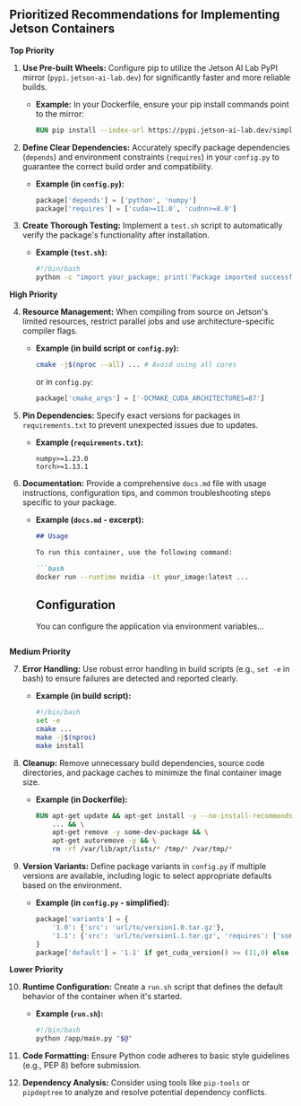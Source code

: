 ## Prioritized Recommendations for Implementing Jetson Containers

**Top Priority**

1.  **Use Pre-built Wheels:** Configure pip to utilize the Jetson AI Lab PyPI mirror (`pypi.jetson-ai-lab.dev`) for significantly faster and more reliable builds.
    * **Example:** In your Dockerfile, ensure your pip install commands point to the mirror:
        ```dockerfile
        RUN pip install --index-url https://pypi.jetson-ai-lab.dev/simple/ some_package
        ```

2.  **Define Clear Dependencies:** Accurately specify package dependencies (`depends`) and environment constraints (`requires`) in your `config.py` to guarantee the correct build order and compatibility.
    * **Example (in `config.py`):**
        ```python
        package['depends'] = ['python', 'numpy']
        package['requires'] = ['cuda>=11.0', 'cudnn>=8.0']
        ```

3.  **Create Thorough Testing:** Implement a `test.sh` script to automatically verify the package's functionality after installation.
    * **Example (`test.sh`):**
        ```bash
        #!/bin/bash
        python -c "import your_package; print('Package imported successfully')"
        ```

**High Priority**

4.  **Resource Management:** When compiling from source on Jetson's limited resources, restrict parallel jobs and use architecture-specific compiler flags.
    * **Example (in build script or `config.py`):**
        ```bash
        cmake -j$(nproc --all) ... # Avoid using all cores
        ```
        or in `config.py`:
        ```python
        package['cmake_args'] = ['-DCMAKE_CUDA_ARCHITECTURES=87']
        ```

5.  **Pin Dependencies:** Specify exact versions for packages in `requirements.txt` to prevent unexpected issues due to updates.
    * **Example (`requirements.txt`):**
        ```
        numpy>=1.23.0
        torch>=1.13.1
        ```

6.  **Documentation:** Provide a comprehensive `docs.md` file with usage instructions, configuration tips, and common troubleshooting steps specific to your package.
    * **Example (`docs.md` - excerpt):**
        ```markdown
        ## Usage

        To run this container, use the following command:

        ```bash
        docker run --runtime nvidia -it your_image:latest ...
        ```

        ## Configuration

        You can configure the application via environment variables...
        ```

**Medium Priority**

7.  **Error Handling:** Use robust error handling in build scripts (e.g., `set -e` in bash) to ensure failures are detected and reported clearly.
    * **Example (in build script):**
        ```bash
        #!/bin/bash
        set -e
        cmake ...
        make -j$(nproc)
        make install
        ```

8.  **Cleanup:** Remove unnecessary build dependencies, source code directories, and package caches to minimize the final container image size.
    * **Example (in Dockerfile):**
        ```dockerfile
        RUN apt-get update && apt-get install -y --no-install-recommends some-dev-package && \
            ... && \
            apt-get remove -y some-dev-package && \
            apt-get autoremove -y && \
            rm -rf /var/lib/apt/lists/* /tmp/* /var/tmp/*
        ```

9.  **Version Variants:** Define package variants in `config.py` if multiple versions are available, including logic to select appropriate defaults based on the environment.
    * **Example (in `config.py` - simplified):**
        ```python
        package['variants'] = {
            '1.0': {'src': 'url/to/version1.0.tar.gz'},
            '1.1': {'src': 'url/to/version1.1.tar.gz', 'requires': ['some_newer_dep']}
        }
        package['default'] = '1.1' if get_cuda_version() >= (11,0) else '1.0'
        ```

**Lower Priority**

10. **Runtime Configuration:** Create a `run.sh` script that defines the default behavior of the container when it's started.
    * **Example (`run.sh`):**
        ```bash
        #!/bin/bash
        python /app/main.py "$@"
        ```

11. **Code Formatting:** Ensure Python code adheres to basic style guidelines (e.g., PEP 8) before submission.

12. **Dependency Analysis:** Consider using tools like `pip-tools` or `pipdeptree` to analyze and resolve potential dependency conflicts.
